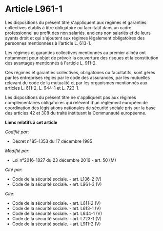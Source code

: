 # Article L961-1

Les dispositions du présent titre s'appliquent aux régimes et garanties collectives établis à titre obligatoire ou facultatif
dans un cadre professionnel au profit des non salariés, anciens non salariés et de leurs ayants droit et qui s'ajoutent aux
régimes légalement obligatoires des personnes mentionnées à l'article L. 613-1. 

Les régimes et garanties collectives mentionnés au premier alinéa ont notamment pour objet de prévoir la couverture des
risques et la constitution des avantages mentionnés à l'article L. 911-2. 

Ces régimes et garanties collectives, obligatoires ou facultatifs, sont gérés par les entreprises régies par le code des
assurances, par les mutuelles relevant du code de la mutualité et par les organismes mentionnés aux articles L. 611-2, L.
644-1 et L. 723-1. 

Les dispositions du présent titre ne s'appliquent pas aux régimes complémentaires obligatoires qui relèvent d'un règlement
européen de coordination des législations nationales de sécurité sociale pris sur la base des articles 42 et 308 du traité
instituant la Communauté européenne.

**Liens relatifs à cet article**

_Codifié par_:

  - Décret n°85-1353 du 17 décembre 1985

_Modifié par_:

  - Loi n°2016-1827 du 23 décembre 2016 - art. 50 (M)

_Cité par_:

  - Code de la sécurité sociale. - art. L136-2 (V)
  - Code de la sécurité sociale. - art. L961-3 (V)

_Cite_:

  - Code de la sécurité sociale. - art. L611-2 (V)
  - Code de la sécurité sociale. - art. L613-1 (V)
  - Code de la sécurité sociale. - art. L644-1 (V)
  - Code de la sécurité sociale. - art. L723-1 (V)
  - Code de la sécurité sociale. - art. L911-2 (V)
